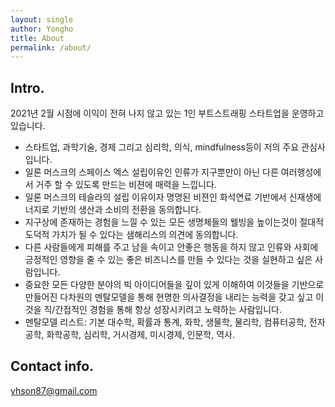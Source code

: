 ```yaml
---
layout: single
author: Yongho
title: About
permalink: /about/
---
```


## Intro.

2021년 2월 시점에 이익이 전혀 나지 않고 있는 1인 부트스트래핑 스타트업을 운영하고 있습니다.
- 스타트업, 과학기술, 경제 그리고 심리학, 의식, mindfulness등이 저의 주요 관심사 입니다. 
- 일론 머스크의 스페이스 엑스 설립이유인 인류가 지구뿐만이 아닌 다른 여러행성에서 거주 할 수 있도록 만드는 비젼에 매력을 느낍니다.
- 일론 머스크의 테슬라의 설립 이유이자 명명된 비젼인 화석연료 기반에서 신재생에너지로 기반의 생산과 소비의 전환을 동의합니다.
- 지구상에 존재하는 경험을 느낄 수 있는 모든 생명체들의 웰빙을 높이는것이 절대적 도덕적 가치가 될 수 있다는 샘해리스의 의견에 동의합니다.
- 다른 사람들에게 피해를 주고 남을 속이고 안좋은 행동을 하지 않고 인류와 사회에 긍정적인 영향을 줄 수 있는 좋은 비즈니스를 만들 수 있다는 것을 실현하고 싶은 사람입니다.
- 중요한 모든 다양한 분야의 빅 아이디어들을 깊이 있게 이해하여 이것들을 기반으로 만들어진 다차원의 멘탈모델을 통해 현명한 의사결정을 내리는 능력을 갖고 싶고 이것을 직/간접적인 경험을 통해 항상 성장시키려고 노력하는 사람입니다.
- 멘탈모델 리스트: 기본 대수학, 확률과 통계, 화학, 생물학, 물리학, 컴퓨터공학, 전자공학, 화학공학, 심리학, 거시경제, 미시경제, 인문학, 역사.    

## Contact info.
yhson87@gmail.com

